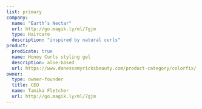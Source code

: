 ```yaml
---
list: primary
company:
  name: "Earth’s Nectar"
  url: http://go.magik.ly/ml/7gjm
  type: Haircare
  description: "inspired by natural curls"
product:
  predicate: true
  name: Honey Curls styling gel
  description: aloe-based
  url: https://www.danessamyricksbeauty.com/product-category/colorfix/
owner:
  type: owner-founder
  title: CEO
  name: Tamika Fletcher
  url: http://go.magik.ly/ml/7gjm
---
```

